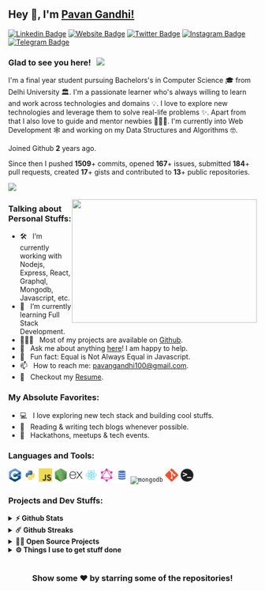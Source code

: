 ## Hey 👋, I'm [Pavan Gandhi!](https://github.com/iampavangandhi/)

[![Linkedin Badge](https://img.shields.io/badge/-LinkedIn-0e76a8?style=flat-square&logo=Linkedin&logoColor=white)](https://linkedin.com/in/iampavangandhi)
[![Website Badge](https://img.shields.io/badge/Website-3b5998?style=flat-square&logo=google-chrome&logoColor=white)](https://iampavangandhi.github.io/)
[![Twitter Badge](https://img.shields.io/badge/-Twitter-00acee?style=flat-square&logo=Twitter&logoColor=white)](https://twitter.com/iampavangandhi)
[![Instagram Badge](https://img.shields.io/badge/-Instagram-e4405f?style=flat-square&logo=Instagram&logoColor=white)](https://instagram.com/iampavangandhi/)
[![Telegram Badge](https://img.shields.io/badge/-Telegram-0088cc?style=flat-square&logo=Telegram&logoColor=white)](https://t.me/iampavangandhi)

### Glad to see you here! &nbsp; ![](https://visitor-badge.glitch.me/badge?page_id=iampavangandhi.iampavangandhi&style=flat-square&color=0088cc)

I'm a final year student pursuing Bachelors's in Computer Science 🎓 from Delhi University 🏛. I'm a passionate learner who's always willing to learn and work across technologies and domains 💡. I love to explore new technologies and leverage them to solve real-life problems ✨. Apart from that I also love to guide and mentor newbies 👨🏻‍💻. I'm currently into Web Development 🕸️ and working on my Data Structures and Algorithms 🤓.

Joined Github **2** years ago.

Since then I pushed **1509**+ commits, opened **167**+ issues, submitted **184**+ pull requests, created **17**+ gists and contributed to **13**+ public repositories.

[![](https://gitwar.herokuapp.com/badge?username=iampavangandhi&label=Gitwar%20Profile%20Score&style=for-the-badge&color=0088cc)](https://gitwar.herokuapp.com/)

<img align="right" height="250" width="375" alt="" src="https://raw.githubusercontent.com/iampavangandhi/iampavangandhi/master/gifs/coder.gif" />

### Talking about Personal Stuffs:

- 🛠 &nbsp; I’m currently working with Nodejs, Express, React, <br /> Graphql, Mongodb, Javascript, etc.
- 🚀 &nbsp; I’m currently learning Full Stack Development.
- 👨🏻‍💻 &nbsp; Most of my projects are available on [Github](https://github.com/iampavangandhi).
- 💬 &nbsp; Ask me about anything [here](https://github.com/iampavangandhi/iampavangandhi/issues/2)! I am happy to help.
- 👾 &nbsp; Fun fact: Equal is Not Always Equal in Javascript.
- 📫 &nbsp; How to reach me: pavangandhi100@gmail.com.
- 📝 &nbsp; Checkout my [Resume](https://github.com/iampavangandhi/iampavangandhi/blob/master/resume.pdf).

### My Absolute Favorites:

- 💻 &nbsp; I love exploring new tech stack and building cool stuffs.
- 📰 &nbsp; Reading & writing tech blogs whenever possible.
- 🍕 &nbsp; Hackathons, meetups & tech events.

### Languages and Tools:

<code><img height="27" src="https://raw.githubusercontent.com/github/explore/80688e429a7d4ef2fca1e82350fe8e3517d3494d/topics/cpp/cpp.png" alt="cpp"></code>
<code><img height="27" src="https://raw.githubusercontent.com/github/explore/80688e429a7d4ef2fca1e82350fe8e3517d3494d/topics/python/python.png" alt="python"></code>
<code><img height="27" src="https://raw.githubusercontent.com/github/explore/80688e429a7d4ef2fca1e82350fe8e3517d3494d/topics/javascript/javascript.png" alt="javascript"></code>
<code><img height="27" src="https://raw.githubusercontent.com/github/explore/80688e429a7d4ef2fca1e82350fe8e3517d3494d/topics/nodejs/nodejs.png" alt="nodejs"></code>
<code><img height="27" src="https://raw.githubusercontent.com/devicons/devicon/master/icons/express/express-original.svg" alt="expressjs"></code>
<code><img height="27" src="https://raw.githubusercontent.com/github/explore/80688e429a7d4ef2fca1e82350fe8e3517d3494d/topics/react/react.png" alt="react"></code>
<code><img height="27" src="https://raw.githubusercontent.com/github/explore/80688e429a7d4ef2fca1e82350fe8e3517d3494d/topics/graphql/graphql.png" alt="graphql"></code>
<code><img height="27" src="https://raw.githubusercontent.com/github/explore/80688e429a7d4ef2fca1e82350fe8e3517d3494d/topics/sql/sql.png" alt="sql"></code>
<code><img height="27" src="https://encrypted-tbn0.gstatic.com/images?q=tbn%3AANd9GcSTTzPAw-55ssm1Im594xYZ9eRQu2JylrkYLg&usqp=CAU" alt="mongodb"></code>
<code><img height="27" src="https://raw.githubusercontent.com/devicons/devicon/master/icons/git/git-original.svg" alt="git"></code>
<code><img height="27" src="https://raw.githubusercontent.com/github/explore/80688e429a7d4ef2fca1e82350fe8e3517d3494d/topics/terminal/terminal.png" alt="terminal"></code>

<!--
<code><img height="25" src="https://raw.githubusercontent.com/github/explore/80688e429a7d4ef2fca1e82350fe8e3517d3494d/topics/sass/sass.png" alt="sass"></code>
-->

### Projects and Dev Stuffs:

<details>	
  <summary><b>⚡ Github Stats</b></summary>

  <br />
  <img height="180em" src="https://github-readme-stats.vercel.app/api?username=iampavangandhi&show_icons=true&hide_border=true&&count_private=true&include_all_commits=true" />
  <img height="180em" src="https://github-readme-stats.vercel.app/api/top-langs/?username=iampavangandhi&exclude_repo=KNN-Image-Classification&show_icons=true&hide_border=true&layout=compact&langs_count=8"/>
</details>

<details>	
  <summary><b>☄️ Github Streaks</b></summary>

  <br />
  <img height="180em" src="https://github-readme-streak-stats.herokuapp.com/?user=iampavangandhi&hide_border=true" />
</details>

<details>
  <summary><b>🧑‍🚀 Open Source Projects</b></summary>

  <br />
  <table>
    <thead align="center">
      <tr border: none;>
        <td><b>💻 Projects</b></td>
        <td><b>🌟 Stars</b></td>
        <td><b>🍴 Forks</b></td>
        <td><b>🐛 Issues</b></td>
        <td><b>🔔 Pull Requests</b></td>
        <td><b>👨‍💻 Language</b></td>
      </tr>
    </thead>
    <tbody>
      <tr>
	      <td><a href="https://github.com/iampavangandhi/Gitwar"><b>🚀 Gitwar</b></a></td>
        <td><img alt="Stars" src="https://img.shields.io/github/stars/iampavangandhi/Gitwar?style=flat-square&labelColor=343b41"/></td>
        <td><img alt="Forks" src="https://img.shields.io/github/forks/iampavangandhi/Gitwar?style=flat-square&labelColor=343b41"/></td>
        <td><img alt="Issues" src="https://img.shields.io/github/issues/iampavangandhi/Gitwar?style=flat-square"/></td>
        <td><img alt="Pull Requests" src="https://img.shields.io/github/issues-pr/iampavangandhi/Gitwar?style=flat-square"/></td>
        <td><img alt="Language" src="https://img.shields.io/github/languages/top/iampavangandhi/Gitwar?style=flat-square"/></td>
      </tr>
      <tr>
	      <td><a href="https://github.com/iampavangandhi/TradeByte"><b>💸 TradeByte</b></a></td>
        <td><img alt="Stars" src="https://img.shields.io/github/stars/iampavangandhi/TradeByte?style=flat-square&labelColor=343b41"/></td>
        <td><img alt="Forks" src="https://img.shields.io/github/forks/iampavangandhi/TradeByte?style=flat-square&labelColor=343b41"/></td>
        <td><img alt="Issues" src="https://img.shields.io/github/issues/iampavangandhi/TradeByte?style=flat-square"/></td>
        <td><img alt="Pull Requests" src="https://img.shields.io/github/issues-pr/iampavangandhi/TradeByte?style=flat-square"/></td>
        <td><img alt="Language" src="https://img.shields.io/github/languages/top/iampavangandhi/TradeByte?label=javascript&style=flat-square"/></td>
      </tr>
      <tr>
	      <td><a href="https://github.com/iampavangandhi/TheNodeCourse"><b>👨🏻‍💻 TheNodeCourse</b></a></td>
        <td><img alt="Stars" src="https://img.shields.io/github/stars/iampavangandhi/TheNodeCourse?style=flat-square&labelColor=343b41"/></td>
        <td><img alt="Forks" src="https://img.shields.io/github/forks/iampavangandhi/TheNodeCourse?style=flat-square&labelColor=343b41"/></td>
        <td><img alt="Issues" src="https://img.shields.io/github/issues/iampavangandhi/TheNodeCourse?style=flat-square"/></td>
        <td><img alt="Pull Requests" src="https://img.shields.io/github/issues-pr/iampavangandhi/TheNodeCourse?style=flat-square"/></td>
        <td><img alt="Language" src="https://img.shields.io/github/languages/top/iampavangandhi/TheNodeCourse?style=flat-square"/></td> 
      </tr>
      <tr>
	      <td><a href="https://github.com/iampavangandhi/iampavangandhi"><b>🤓 iampavangandhi</b></a></td>
        <td><img alt="Stars" src="https://img.shields.io/github/stars/iampavangandhi/iampavangandhi?style=flat-square&labelColor=343b41"/></td>
        <td><img alt="Forks" src="https://img.shields.io/github/forks/iampavangandhi/iampavangandhi?style=flat-square&labelColor=343b41"/></td>
        <td><img alt="Issues" src="https://img.shields.io/github/issues/iampavangandhi/iampavangandhi?style=flat-square"/></td>
        <td><img alt="Pull Requests" src="https://img.shields.io/github/issues-pr/iampavangandhi/iampavangandhi?style=flat-square"/></td>
        <td><img alt="Language" src="https://img.shields.io/badge/markdown-100%25-blue?style=flat-square"/></td> 
      </tr>
    </tbody>
  </table>
  <br />
</details>
 
<details>	
  <br />
  <summary><b>⚙️ Things I use to get stuff done</b></summary>
  	<ul>
  	    <li><b>OS:</b> Ubuntu 20.04</li>
	    <li><b>Laptop: </b> HP Elitebook (i5)</li>
  	    <li><b>Browser: </b> Firefox Web Browser</li>
	    <li><b>Terminal: </b> ZSH: Oh My Zsh (PowerLevel10k)</li>
	    <li><b>Code Editor:</b> VSCode - The best editor out there.</li>
	    <li><b>To Stay Updated:</b> Dev.to, Medium, Linkedin and Twitter.</li>
	    <br />
	⚛️ Checkout My VSCode Configrations <a href="https://gist.github.com/iampavangandhi/039b1dc5a7cdcb007ab3691814d53130">Here</a>.
	</ul>	
</details>

#

<div align="center">

### Show some ❤️ by starring some of the repositories!

</div>
